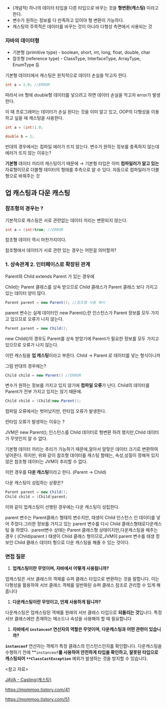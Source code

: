 - (개념적) 하나의 데이터 타입을 다른 타입으로 바꾸는 것을 **형변환(캐스팅)** 이라고 한다.
- 변수가 원하는 정보를 다 만족하고 있어야 형 변환이 가능하다.
- 캐스팅의 주목적은 데이터를 바꾸는 것이 아니라 다형성 측면에서 사용되는 것

### 자바의 데이터형

- 기본형 (primitive type) - boolean, short, int, long, float, double, char
- 참조형 (reference type) - ClassType, InterfaceType, ArrayType, EnumType 등

기본형 데이터에서 캐스팅은 원칙적으로 데이터 손실을 막고자 한다. 

```java
int a = 1.0; //ERROR
```

따라서 int 형에 double형 데이터를 넣으려고 하면 데이터 손실을 막고자 error가 발생한다.

이 때 프로그래머는 데이터가 손실 된다는 것을 이미 알고 있고, OOP의 다형성을 이용하고 싶을 때 캐스팅을 사용한다. 

```java
int a = (int)1.0;
```

```java
double b = 1;
```

반대의 경우에서는 컴파일 에러가 뜨지 않는다. 변수가 원하는 정보를 충족하지 않는데 에러가 뜨지 않는 이유는? 

**기본형** 데이터 끼리의 캐스팅이기 때문에 → 기본형 타입은 이미 **컴파일러가 알고 있는** 자료형이므로 더블형 데이터의 형태를 추측으로 알 수 있다. 자동으로 컴파일러가 더블형으로 바꿔주는 것 

## 업 캐스팅과 다운 캐스팅

### 참조형의 경우는 ?

기본적으로 캐스팅은 서로 관련없는 데이터 끼리는 변환되지 않는다. 

```java
int a = (int)true; //ERROR
```

참조형 데이터 역시 마찬가지이다. 

참조형에서 데이터가 서로 관련 있는 경우는 어떤걸 의미할까? 

### 1. 상속관계 2. 인터페이스로 확장된 관계

Parent와 Child extends Parent 가 있는 경우에 

Child는 Parent 클래스를 상속 받으므로 Child 클래스가 Parent 클래스 보다 가지고 있는 데이터 양이 많다. 

```java
Parent parent = new Parent(); //참조형 사용 예시
```

parent 변수는 실제 데이터인 new Parent();란 인스턴스가 Parent 정보를 모두 가지고 있으므로 오류가 나지 않는다. 

```java
Parent parent = new Child(); 
```

new Child()의 경우도 Parent를 상속 받았기에 Parent가 필요한 정보를 모두 가지고 있으므로 오류가 나지 않는다.

이런 캐스팅을 **업 캐스팅**이라고 부른다.  Child → Parent  로 데이터를 넣는 형식이니까 

그럼 반대의 경우에는?

```java
Child child = new Parent() //ERROR
```

변수가 원하는 정보를 가지고 있지 않기에 **컴파일 오류**가 난다. Child의 데이터를 Parent가 전부 가지고 있지는 않기 때문에. 

```java
Child child = (Child)new Parent();
```

컴파일 오류에서는 벗어났지만, 런타임 오류가 발생한다. 

런타임 오류가 발생하는 이유는 ? 

JVM은 new Parent(); 인스턴스를 Child 데이터로 형변환 하려 했지만,Child 데이터가 무엇인지 알 수 없다. 

기본형 데이터 끼리는 추리가 가능하기 때문에,알아서 알맞은 데이터 크기로 변환하여 넣어준다. 하지만, 위와 같이 참조형 데이터를 캐스팅 할때는, 속성,성질이 정해져 있지 않은 참조형 데이터는 JVM이 추리할 수 없다. 

이런 경우를 **다운 캐스팅**이라고 한다.  (Parent → Child)

다운 캐스팅이 성립하는 상황은?

```java
Parent parent = new Child();
Child child = (Child)parent;
```

이와 같이 업캐스팅이 선행된 경우에는 다운 캐스팅이 성립한다. 

parent 변수는 Parent클래스 형태의 변수지만, 태생이 Child 인스턴스 인 데이터를 넣어 주었다.그러한 정보를 가지고 있는 parent 변수를 다시 Child 클래스형태로다운캐스팅 을 하였다.  parent변수 상태는 Parent 클래스형 상태이지만,다운캐스팅을 해주는 경우 ( (Child)parent ) 태생이 Child 클래스 형이므로,JVM이 parent 변수를 태생 정보인 Child 클래스 데이터 형으로 다운 캐스팅을 해줄 수 있는 것이다.

### 면접 질문

1. **업캐스팅이란 무엇이며, 자바에서 어떻게 사용됩니까?**

업캐스팅은 서브 클래스의 객체를 슈퍼 클래스 타입으로 변환하는 것을 말합니다. 이는 다형성을 활용하여 서브 클래스 객체를 일반화된 슈퍼 클래스 참조로 관리할 수 있게 해 줍니다

1. **다운캐스팅이란 무엇이고, 언제 사용하게 됩니까?**

다운캐스팅은 업캐스팅된 객체를 원래의 서브 클래스 타입으로 **되돌리는 것**입니다. 특정 서브 클래스에만 존재하는 메소드나 속성을 사용해야 할 때 필요합니다

1. **자바에서 `instanceof` 연산자의 역할은 무엇이며, 다운캐스팅과 어떤 관련이 있습니까?**

**`instanceof`** 연산자는 객체가 특정 클래스의 인스턴스인지를 확인합니다. 다운캐스팅을 수행하기 전에 **`instanceof`**를 사용하여 안전하게 타입을 확인하고, 잘못된 타입으로 캐스팅되어 `**ClassCastException`** 예외가 발생하는 것을 방지할 수 있습니다.

<참고 자료>

[JAVA - Casting(캐스팅)](https://mommoo.tistory.com/40)

https://mommoo.tistory.com/41

https://mommoo.tistory.com/51
